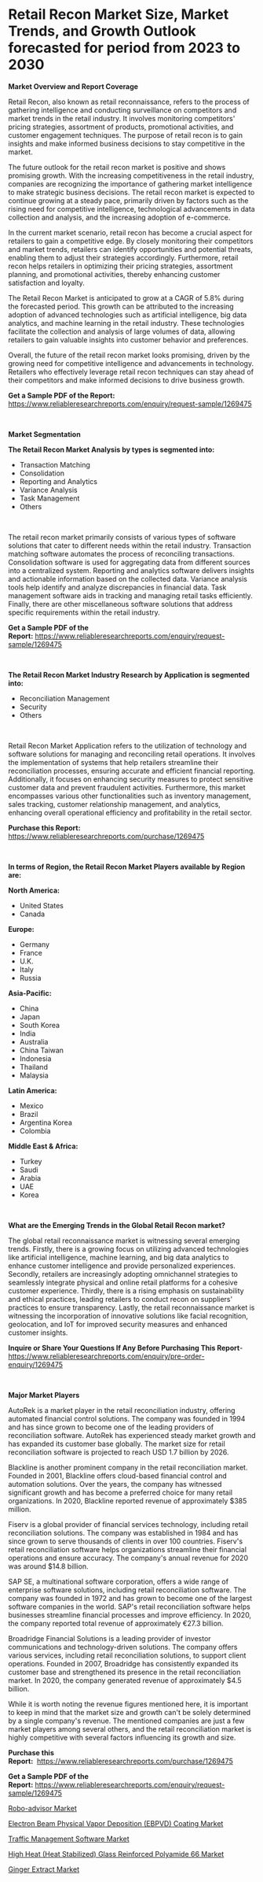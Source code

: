 <p><h1>Retail Recon Market Size, Market Trends, and Growth Outlook forecasted for period from 2023 to 2030</h1></p><p><strong>Market Overview and Report Coverage</strong></p>
<p><p>Retail Recon, also known as retail reconnaissance, refers to the process of gathering intelligence and conducting surveillance on competitors and market trends in the retail industry. It involves monitoring competitors' pricing strategies, assortment of products, promotional activities, and customer engagement techniques. The purpose of retail recon is to gain insights and make informed business decisions to stay competitive in the market.</p><p>The future outlook for the retail recon market is positive and shows promising growth. With the increasing competitiveness in the retail industry, companies are recognizing the importance of gathering market intelligence to make strategic business decisions. The retail recon market is expected to continue growing at a steady pace, primarily driven by factors such as the rising need for competitive intelligence, technological advancements in data collection and analysis, and the increasing adoption of e-commerce.</p><p>In the current market scenario, retail recon has become a crucial aspect for retailers to gain a competitive edge. By closely monitoring their competitors and market trends, retailers can identify opportunities and potential threats, enabling them to adjust their strategies accordingly. Furthermore, retail recon helps retailers in optimizing their pricing strategies, assortment planning, and promotional activities, thereby enhancing customer satisfaction and loyalty.</p><p>The Retail Recon Market is anticipated to grow at a CAGR of 5.8% during the forecasted period. This growth can be attributed to the increasing adoption of advanced technologies such as artificial intelligence, big data analytics, and machine learning in the retail industry. These technologies facilitate the collection and analysis of large volumes of data, allowing retailers to gain valuable insights into customer behavior and preferences.</p><p>Overall, the future of the retail recon market looks promising, driven by the growing need for competitive intelligence and advancements in technology. Retailers who effectively leverage retail recon techniques can stay ahead of their competitors and make informed decisions to drive business growth.</p></p>
<p><strong>Get a Sample PDF of the Report:</strong> <a href="https://www.reliableresearchreports.com/enquiry/request-sample/1269475">https://www.reliableresearchreports.com/enquiry/request-sample/1269475</a></p>
<p>&nbsp;</p>
<p><strong>Market Segmentation</strong></p>
<p><strong>The Retail Recon Market Analysis by types is segmented into:</strong></p>
<p><ul><li>Transaction Matching</li><li>Consolidation</li><li>Reporting and Analytics</li><li>Variance Analysis</li><li>Task Management</li><li>Others</li></ul></p>
<p>&nbsp;</p>
<p><p>The retail recon market primarily consists of various types of software solutions that cater to different needs within the retail industry. Transaction matching software automates the process of reconciling transactions. Consolidation software is used for aggregating data from different sources into a centralized system. Reporting and analytics software delivers insights and actionable information based on the collected data. Variance analysis tools help identify and analyze discrepancies in financial data. Task management software aids in tracking and managing retail tasks efficiently. Finally, there are other miscellaneous software solutions that address specific requirements within the retail industry.</p></p>
<p><strong>Get a Sample PDF of the Report:</strong>&nbsp;<a href="https://www.reliableresearchreports.com/enquiry/request-sample/1269475">https://www.reliableresearchreports.com/enquiry/request-sample/1269475</a></p>
<p>&nbsp;</p>
<p><strong>The Retail Recon Market Industry Research by Application is segmented into:</strong></p>
<p><ul><li>Reconciliation Management</li><li>Security</li><li>Others</li></ul></p>
<p>&nbsp;</p>
<p><p>Retail Recon Market Application refers to the utilization of technology and software solutions for managing and reconciling retail operations. It involves the implementation of systems that help retailers streamline their reconciliation processes, ensuring accurate and efficient financial reporting. Additionally, it focuses on enhancing security measures to protect sensitive customer data and prevent fraudulent activities. Furthermore, this market encompasses various other functionalities such as inventory management, sales tracking, customer relationship management, and analytics, enhancing overall operational efficiency and profitability in the retail sector.</p></p>
<p><strong>Purchase this Report:</strong>&nbsp; <a href="https://www.reliableresearchreports.com/purchase/1269475">https://www.reliableresearchreports.com/purchase/1269475</a></p>
<p>&nbsp;</p>
<p><strong>In terms of Region, the Retail Recon Market Players available by Region are:</strong></p>
<p>
    <p> <strong> North America: </strong>
        <ul>
            <li>United States</li>
            <li>Canada</li>
        </ul>
        </p> 
    <p> <strong> Europe: </strong>
        <ul>
            <li>Germany</li>
            <li>France</li>
            <li>U.K.</li>
            <li>Italy</li>
            <li>Russia</li>
        </ul>
        </p> 
    <p> <strong> Asia-Pacific: </strong>
        <ul>
            <li>China</li>
            <li>Japan</li>
            <li>South Korea</li>
            <li>India</li>
            <li>Australia</li>
            <li>China Taiwan</li>
            <li>Indonesia</li>
            <li>Thailand</li>
            <li>Malaysia</li>
        </ul>
        </p> 
    <p> <strong> Latin America: </strong>
        <ul>
            <li>Mexico</li>
            <li>Brazil</li>
            <li>Argentina Korea</li>
            <li>Colombia</li>
        </ul>
        </p> 
    <p> <strong> Middle East & Africa: </strong>
        <ul>
            <li>Turkey</li>
            <li>Saudi</li>
            <li>Arabia</li>
            <li>UAE</li>
            <li>Korea</li>
        </ul>
    </p>
    </p>
<p>&nbsp;</p>
<p><strong>What are the Emerging Trends in the Global Retail Recon market?</strong></p>
<p><p>The global retail reconnaissance market is witnessing several emerging trends. Firstly, there is a growing focus on utilizing advanced technologies like artificial intelligence, machine learning, and big data analytics to enhance customer intelligence and provide personalized experiences. Secondly, retailers are increasingly adopting omnichannel strategies to seamlessly integrate physical and online retail platforms for a cohesive customer experience. Thirdly, there is a rising emphasis on sustainability and ethical practices, leading retailers to conduct recon on suppliers' practices to ensure transparency. Lastly, the retail reconnaissance market is witnessing the incorporation of innovative solutions like facial recognition, geolocation, and IoT for improved security measures and enhanced customer insights.</p></p>
<p><strong>Inquire or Share Your Questions If Any Before Purchasing This Report</strong>- <a href="https://www.reliableresearchreports.com/enquiry/pre-order-enquiry/1269475">https://www.reliableresearchreports.com/enquiry/pre-order-enquiry/1269475</a></p>
<p>&nbsp;</p>
<p><strong>Major Market Players</strong></p>
<p><p>AutoRek is a market player in the retail reconciliation industry, offering automated financial control solutions. The company was founded in 1994 and has since grown to become one of the leading providers of reconciliation software. AutoRek has experienced steady market growth and has expanded its customer base globally. The market size for retail reconciliation software is projected to reach USD 1.7 billion by 2026.</p><p>Blackline is another prominent company in the retail reconciliation market. Founded in 2001, Blackline offers cloud-based financial control and automation solutions. Over the years, the company has witnessed significant growth and has become a preferred choice for many retail organizations. In 2020, Blackline reported revenue of approximately $385 million.</p><p>Fiserv is a global provider of financial services technology, including retail reconciliation solutions. The company was established in 1984 and has since grown to serve thousands of clients in over 100 countries. Fiserv's retail reconciliation software helps organizations streamline their financial operations and ensure accuracy. The company's annual revenue for 2020 was around $14.8 billion.</p><p>SAP SE, a multinational software corporation, offers a wide range of enterprise software solutions, including retail reconciliation software. The company was founded in 1972 and has grown to become one of the largest software companies in the world. SAP's retail reconciliation software helps businesses streamline financial processes and improve efficiency. In 2020, the company reported total revenue of approximately €27.3 billion.</p><p>Broadridge Financial Solutions is a leading provider of investor communications and technology-driven solutions. The company offers various services, including retail reconciliation solutions, to support client operations. Founded in 2007, Broadridge has consistently expanded its customer base and strengthened its presence in the retail reconciliation market. In 2020, the company generated revenue of approximately $4.5 billion.</p><p>While it is worth noting the revenue figures mentioned here, it is important to keep in mind that the market size and growth can't be solely determined by a single company's revenue. The mentioned companies are just a few market players among several others, and the retail reconciliation market is highly competitive with several factors influencing its growth and size.</p></p>
<p><strong>Purchase this Report:</strong>&nbsp;&nbsp;<a href="https://www.reliableresearchreports.com/purchase/1269475">https://www.reliableresearchreports.com/purchase/1269475</a></p>
<p></p>
<p><strong>Get a Sample PDF of the Report:</strong>&nbsp;<a href="https://www.reliableresearchreports.com/enquiry/request-sample/1269475">https://www.reliableresearchreports.com/enquiry/request-sample/1269475</a></p>
<p><p><a href="https://www.linkedin.com/pulse/robo-advisor-market-size-share-global-analysis-report-2023-/">Robo-advisor Market</a></p><p><a href="https://www.linkedin.com/pulse/electron-beam-physical-vapor-deposition-ebpvd-coating-market/">Electron Beam Physical Vapor Deposition (EBPVD) Coating Market</a></p><p><a href="https://medium.com/@kaelapaucek/traffic-management-software-market-furnishes-information-on-market-share-market-trends-and-market-c1a3241aff55">Traffic Management Software Market</a></p><p><a href="https://www.linkedin.com/pulse/high-heat-stabilized-glass-reinforced-polyamide-1c/">High Heat (Heat Stabilized) Glass Reinforced Polyamide 66 Market</a></p><p><a href="https://medium.com/@chasegibson1901/ginger-extract-market-size-growth-forecast-2023-2030-aede48fb0363">Ginger Extract Market</a></p></p>